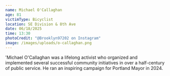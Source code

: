 ```yaml
---
name: Michael O'Callaghan
age: 81
victimType: Bicyclist
location: SE Division & 8th Ave
date: 06/18/2025
time: 13:30
photoCredit: "@Brooklyn97202 on Instagram"
image: /images/uploads/o-callaghan.png
---
```

'Michael O'Callaghan was a lifelong activist who organized and implemented several successful community initiatives in over a half-century of public service. He ran an inspiring campaign for Portland Mayor in 2024.
